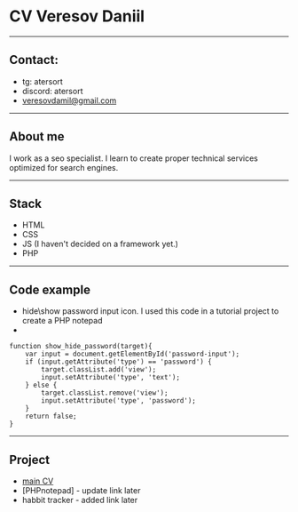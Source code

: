 # CV Veresov Daniil

---

## Contact:
- tg: atersort
- discord: atersort
- veresovdamil@gmail.com
---
## About me
I work as a seo specialist. I learn to create proper technical services optimized for search engines.

---
## Stack
- HTML
- CSS
- JS (I haven't decided on a framework yet.)
- PHP

---

## Code example
- hide\show password input icon. I used this code in a tutorial project to create a PHP notepad
-
``` javascripts
function show_hide_password(target){
    var input = document.getElementById('password-input');
    if (input.getAttribute('type') == 'password') {
        target.classList.add('view');
        input.setAttribute('type', 'text');
    } else {
        target.classList.remove('view');
        input.setAttribute('type', 'password');
    }
    return false;
}
```
---

## Project
- [main CV](https://github.com/Atersort/rsschool-cv/blob/gh-pages/cv/cv.md)
- [PHPnotepad] - update link later
- habbit tracker - added link later